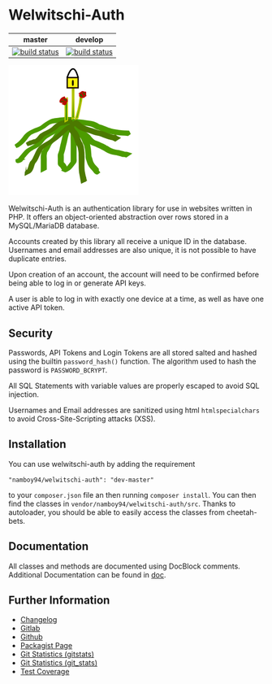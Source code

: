# Welwitschi-Auth

|master|develop|
|:----:|:-----:|
|[![build status](https://gitlab.namibsun.net/namboy94/welwitschi-auth/badges/master/build.svg)](https://gitlab.namibsun.net/namboy94/welwitschi-auth/commits/master)|[![build status](https://gitlab.namibsun.net/namboy94/welwitschi-auth/badges/develop/build.svg)](https://gitlab.namibsun.net/namboy94/welwitschi-auth/commits/develop)|

![Logo](resources/logo/logo.png)

Welwitschi-Auth is an authentication library for use in websites written in
PHP. It offers an object-oriented abstraction over rows stored in a
MySQL/MariaDB database.

Accounts created by this library all receive a unique ID in the database.
Usernames and email addresses are also unique, it is not possible to have
duplicate entries.

Upon creation of an account, the account will need to be confirmed before
being able to log in or generate API keys.

A user is able to log in with exactly one device at a time, as well as have
one active API token.

## Security

Passwords, API Tokens and Login Tokens are all stored salted and hashed
using the builtin `password_hash()` function. The algorithm used to hash the
password is `PASSWORD_BCRYPT`.

All SQL Statements with variable values are properly escaped to avoid SQL
injection.

Usernames and Email addresses are sanitized using html `htmlspecialchars` to
avoid Cross-Site-Scripting attacks (XSS).

## Installation

You can use welwitschi-auth by adding the requirement

    "namboy94/welwitschi-auth": "dev-master"
    
to your `composer.json` file an then running `composer install`. You can then
find the classes in `vendor/namboy94/welwitschi-auth/src`. Thanks to
autoloader, you should be able to easily access the classes from cheetah-bets.

## Documentation

All classes and methods are documented using DocBlock comments. Additional
Documentation can be found in [doc](doc/).

## Further Information

* [Changelog](https://gitlab.namibsun.net/namboy94/welwitschi-auth/raw/master/CHANGELOG)
* [Gitlab](https://gitlab.namibsun.net/namboy94/welwitschi-auth)
* [Github](https://github.com/namboy94/welwitschi-auth)
* [Packagist Page](https://packagist.org/packages/namboy94/welwitschi-auth)
* [Git Statistics (gitstats)](https://gitstats.namibsun.net/gitstats/welwitschi-auth/index.html)
* [Git Statistics (git_stats)](https://gitstats.namibsun.net/git_stats/welwitschi-auth/index.html)
* [Test Coverage](https://coverage.namibsun.net/welwitschi-auth/index.html)
